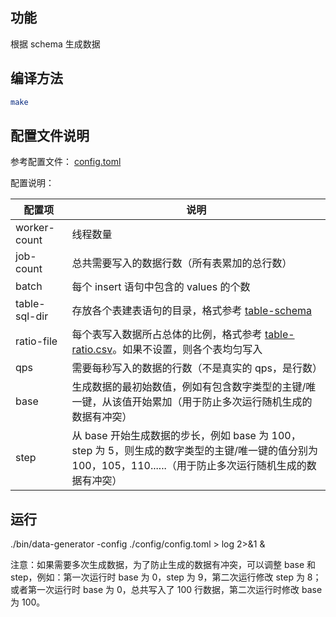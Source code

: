 ## 功能
根据 schema 生成数据

## 编译方法

```bash
make
```

## 配置文件说明

参考配置文件： [config.toml](./config/config.toml)

配置说明：

| 配置项        | 说明    |
| ------------ | ------- |
| worker-count | 线程数量 |
| job-count | 总共需要写入的数据行数（所有表累加的总行数）|
| batch | 每个 insert 语句中包含的 values 的个数 |
| table-sql-dir | 存放各个表建表语句的目录，格式参考 [table-schema](./config/table-schema) |
| ratio-file | 每个表写入数据所占总体的比例，格式参考 [table-ratio.csv](./config/table-ratio.csv)。如果不设置，则各个表均匀写入 |
| qps | 需要每秒写入的数据的行数（不是真实的 qps，是行数）|
| base | 生成数据的最初始数值，例如有包含数字类型的主键/唯一键，从该值开始累加（用于防止多次运行随机生成的数据有冲突）|
| step | 从 base 开始生成数据的步长，例如 base 为 100，step 为 5，则生成的数字类型的主键/唯一键的值分别为 100，105，110......（用于防止多次运行随机生成的数据有冲突） |

## 运行

./bin/data-generator -config ./config/config.toml > log 2>&1 &

注意：如果需要多次生成数据，为了防止生成的数据有冲突，可以调整 base 和 step，例如：第一次运行时 base 为 0，step 为 9，第二次运行修改 step 为 8；或者第一次运行时 base 为 0，总共写入了 100 行数据，第二次运行时修改 base 为 100。
